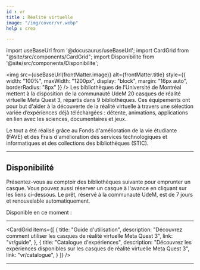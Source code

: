 ```yaml
---
id : vr
title : Réalité virtuelle
image: "/img/cover/vr.webp"
help : crea

---
```

import useBaseUrl from '@docusaurus/useBaseUrl';
import CardGrid from "@site/src/components/CardGrid";
import Disponibilite from '@site/src/components/Disponibilite';

<img 
  src={useBaseUrl(frontMatter.image)} 
  alt={frontMatter.title} 
  style={{
    width: "100%",
    maxWidth: "1200px",
    display: "block",
    margin: "16px auto",
    borderRadius: "8px"
  }} 
/>
Les bibliothèques de l’Université de Montréal mettent à la disposition de la communauté UdeM 20 casques de réalité virtuelle Meta Quest 3, répartis dans 9 bibliothèques. Ces équipements ont pour but d'aider à la découverte de la réalité virtuelle à travers une sélection variée d’expériences déjà téléchargées : détente, animations, applications en lien avec les sciences, documentaires et jeux.

Le tout a été réalisé grâce au Fonds d'amélioration de la vie étudiante (FAVE) et des Frais d'amélioration des services technologiques et informatiques et des collections des bibliothèques (STIC).

---

## Disponibilité

Présentez-vous au comptoir des bibliothèques suivante pour emprunter un casque.
Vous pouvez aussi réserver un casque à l'avance en cliquant sur les liens ci-dessous.
Le prêt, réservé à la communauté UdeM, est de 7 jours et renouvelable automatiquement.

Disponible en ce moment : 

<div
  style={{
    display: "grid",
    gridTemplateColumns: "repeat(auto-fit, minmax(220px, 1fr))",
    gap: "1rem",
    marginTop: "1.5rem"
  }}
>
  <Disponibilite label="Aménagement" oclc="1472198755" /> 
  <Disponibilite label="Hubert-Reeves" oclc="1246168952" />
  <Disponibilite label="Lettres et sciences humaines" oclc="1472212538" />
  <Disponibilite label="Marguerite d’Youville" oclc="1135196039" />
  <Disponibilite label="Médecine vétérinaire" oclc="1472214011" />
  <Disponibilite label="Mathématiques et informatique" oclc="1472141341" />
  <Disponibilite label="Musique" oclc="1135201148" />
  <Disponibilite label="Santé" oclc="1472198745" />
  <Disponibilite label="Thérèse-Gouin-Décarie" oclc="1246168559" />
</div>




---

<CardGrid
  items={[
    {
      title: "Guide d'utilisation",
      description: "Découvrez comment utiliser les casques de réalité virtuelle Meta Quest 3",
      link: "vr/guide",
    },
    {
      title: "Catalogue d'expériences",
      description: "Découvrez les expériences disponibles sur les casques de réalité virtuelle Meta Quest 3",
      link: "vr/catalogue",
    }
  ]}
/>

---